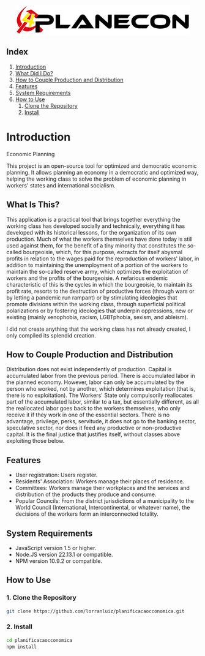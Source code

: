 <p align="center">
    <picture>
        <source srcset="./public/images/planEconLogoBranca1.png" media="(prefers-color-scheme: dark)">
        <img src="./public/images/planEconLogo1.png" alt="Economic Planning Logo">
    </picture>
</p>

## Index
1. [Introduction](#introduction)
2. [What Did I Do?](#what-is-this)
3. [How to Couple Production and Distribution](#how-to-couple-production-and-distribution)
4. [Features](#features)
5. [System Requirements](#system-requirements)
6. [How to Use](#how-to-use)
    1. [Clone the Repository](#1-clone-the-repository)
    2. [Install](#2-install)

# Introduction
Economic Planning

This project is an open-source tool for optimized and democratic economic planning. It allows planning an economy in a democratic and optimized way, helping the working class to solve the problem of economic planning in workers' states and international socialism.

## What Is This?

This application is a practical tool that brings together everything the working class has developed socially and technically, everything it has developed with its historical lessons, for the organization of its own production. Much of what the workers themselves have done today is still used against them, for the benefit of a tiny minority that constitutes the so-called bourgeoisie, which, for this purpose, extracts for itself abysmal profits in relation to the wages paid for the reproduction of workers' labor, in addition to maintaining the unemployment of a portion of the workers to maintain the so-called reserve army, which optimizes the exploitation of workers and the profits of the bourgeoisie. A nefarious endemic characteristic of this is the cycles in which the bourgeoisie, to maintain its profit rate, resorts to the destruction of productive forces (through wars or by letting a pandemic run rampant) or by stimulating ideologies that promote divisions within the working class, through superficial political polarizations or by fostering ideologies that underpin oppressions, new or existing (mainly xenophobia, racism, LGBTphobia, sexism, and ableism).

I did not create anything that the working class has not already created, I only compiled its splendid creation.

## How to Couple Production and Distribution
Distribution does not exist independently of production.
Capital is accumulated labor from the previous period.
There is accumulated labor in the planned economy.
However, labor can only be accumulated by the person who worked, not by another, which determines exploitation (that is, there is no exploitation).
The Workers' State only compulsorily reallocates part of the accumulated labor, similar to a tax, but essentially different, as all the reallocated labor goes back to the workers themselves, who only receive it if they work in one of the essential sectors. There is no advantage, privilege, perks, servitude, it does not go to the banking sector, speculative sector, nor does it feed any productive or non-productive capital. It is the final justice that justifies itself, without classes above exploiting those below.

## Features
- User registration: Users register.
- Residents' Association: Workers manage their places of residence.
- Committees: Workers manage their workplaces and the services and distribution of the products they produce and consume.
- Popular Councils: From the district jurisdictions of a municipality to the World Council (International, Intercontinental, or whatever name), the decisions of the workers form an interconnected totality.

## System Requirements
- JavaScript version 1.5 or higher.
- Node.JS version 22.13.1 or compatible.
- NPM version 10.9.2 or compatible.

## How to Use
### 1. Clone the Repository
```bash
git clone https://github.com/lorranluiz/planificacaocconomica.git
```
### 2. Install
```bash
cd planificacaocconomica
npm install
```